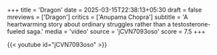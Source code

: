 +++
title = 'Dragon'
date = 2025-03-15T22:38:13+05:30
draft = false
mreviews = ['Dragon']
critics = ['Anupama Chopra']
subtitle = 'A heartwarming story about ordinary struggles rather than a testosterone-fueled saga.'
media = 'video'
source = 'jCVN7093oso'
score = 7.5
+++

{{< youtube id="jCVN7093oso" >}}
